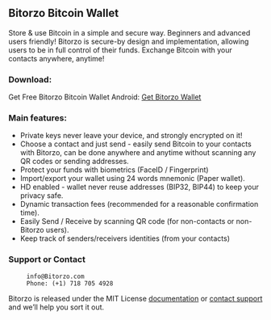 ## Bitorzo Bitcoin Wallet

Store & use Bitcoin in a simple and secure way. Beginners and advanced users friendly! Bitorzo is secure-by design  and implementation, allowing users to be in full control of their funds. Exchange Bitcoin with your contacts       anywhere, anytime!




### Download:

Get Free Bitorzo Bitcoin Wallet 
Android: [Get Bitorzo Wallet](https://play.google.com/store/apps/details?id=com.bitorzo.wallet)




### Main features:

- Private keys never leave your device, and strongly encrypted on it!
- Choose a contact and just send - easily send Bitcoin to your contacts with Bitorzo, can be done anywhere and anytime without scanning any QR codes or sending addresses.
- Protect your funds with biometrics (FaceID / Fingerprint)
- Import/export your wallet using 24 words mnemonic (Paper wallet).
- HD enabled - wallet never reuse addresses (BIP32, BIP44) to keep your privacy safe.
- Dynamic transaction fees (recommended for a reasonable confirmation time).
- Easily Send / Receive by scanning QR code (for non-contacts or non-Bitorzo users).
- Keep track of senders/receivers identities (from your contacts)


### Support or Contact

         info@Bitorzo.com 
         Phone: (+1) 718 705 4928 

Bitorzo is released under the MIT License [documentation](https://github.com/Bitorzo) or [contact support](https://github.com/contact) and we’ll help you sort it out.
